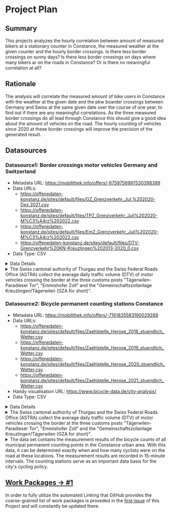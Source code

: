 # Project Plan

## Summary

<!-- Describe your data science project in max. 5 sentences. -->
This projects analyzes the hourly correlation between amount of measured bikers at a stationary counter in Constance, the measured weather at the given counter and the hourly border crossings. Is there less border crossings on sunny days? Is there less border crossings on days where many bikers ar on the roads in Constance? Or is there no meaningful correlation at all?

## Rationale

<!-- Outline the impact of the analysis, e.g. which pains it solves. -->
The analysis will correlate the measured amount of bike users in Constance with the weather at the given date and the pkw boarder crossings between Germany and Swiss at the same given date over the course of one year, to find out if there are any meaningful correlations. As the three measured border crossings do all lead through Constance this should give a good idea about the amount of vehicles on the road. The hourly counting of vehicles since 2020 at these border crossings will improve the precision of the generated result.

## Datasources

<!-- Describe each datasources you plan to use in a section. Use the prefic "DatasourceX" where X is the id of the datasource. -->

### Datasource1: Border crossings motor vehicles Germany and Switzerland
* Metadata URL: https://mobilithek.info/offers/-6759756997530398389
* Data URLs: 
  - https://offenedaten-konstanz.de/sites/default/files/GZ_Grenzverkehr_Jul.%202020-Dez.2021.csv
  - https://offenedaten-konstanz.de/sites/default/files/TPZ_Grenzverkehr_Juli%202020-M%C3%A4rz%202022.csv
  - https://offenedaten-konstanz.de/sites/default/files/EmZ_Grenzverkehr_Juli%202020-M%C3%A4rz%202022.csv
  - https://offenedaten-konstanz.de/sites/default/files/DTV-Grenzverkehr%20KN-Kreuzlingen%202013-2020_0.csv
* Data Type: CSV
<details>
  <summary> Data Details </summary>

  
<p><strong>Die Koordinaten der Zollstellen:</strong></p>
<ul>
<li>Emmishofer Zoll: UMT = 512'684, 5'278'078; lat/lon = 47°39′21.517″N 9°10′08.096″E</li>
<li>GZA Kreuzlingen/Tägerwilen: UMT = 513'022, 5'277'985; lat/lon = 47°39′18.458″N 9°10′24.273″E</li>
<li>Tägerwilen-Paradieser Tor: UMT = 511'992, 5'278'865; lat/lon = 47°39′47.045″N 9°09′34.995″E </li>
</ul>
<p><strong>Spaltenerklärung:</strong></p>
<ul>
<li>EmZD = Anzahl der Kraftfahrzeuge nach Deutschland am Emmishofer Zoll</li>
<li>EmZCH = Anzahl der Kraftfahrzeuge in die Schweiz am Emmishofer Zoll</li>
<li>GZAD = Anzahl der Kraftfahrzeuge nach Deutschland an der Gemeinschaftszollanlage Kreuzlingen/Tägerwilen</li>
<li>GZACH = Anzahl der Kraftfahrzeuge in die Schweiz an der Gemeinschaftszollanlage Kreuzlingen/Tägerwilen</li>
<li>TPZD = Anzahl der Kraftfahrzeuge nach Deutschland an der Zollstelle Tägerwilen-Paradieser Tor</li>
<li>TPZCH= Anzahl der Kraftfahrzeuge in die Schweiz an der Zollstelle Tägerwilen-Paradieser Tor </li>
</ul>
</details>

<details>
<summary>The Swiss cantonal authority of Thurgau and the Swiss Federal Roads Office (ASTRA) collect the average daily traffic volume (DTV) of motor vehicles crossing the border at the three customs posts "Tägerwilen-Paradieser Tor", "Emmishofer Zoll" and the "Gemeinschaftszollanlage Kreuzlingen/Tägerwilen (GZA for short)".
</summary>
  
#### Further information
Since 2013, this data has been collected and is now also made available as open data. These data are also available in the [Open Data Portal of the Canton of Thurgau](https://map.geo.tg.ch/apps/mf-geoadmin3/?lang=de&topic=ech&catalogNodes=10000,20000,30000,15100,34000&layers=richtplankt50k_hauptverkehrstrassen,richtplankt200k_motorfahrzeugverkehr,strassenverkehrszaehlung_messdaten&layers_opacity=0.9,1,1&E=2728994.19&N=1280640.14&zoom=6&layers_timestamp=,,20130101&layers_visibility=true).

Note: The city of Constance explicitly did not collect the data.

#### Data source:

[Open Data Constance](https://offenedaten-konstanz.de/dataset/grenz-berg-nge-kraftfahrzeuge-deutschland-schweiz) under CC-BY 4.0

</details>


### Datasource2: Bicycle permanent counting stations Constance
* Metadata URL: https://mobilithek.info/offers/-7161835583190029268
* Data URLs: 
  - https://offenedaten-konstanz.de/sites/default/files/Zaehlstelle_Herose_2018_stuendlich_Wetter.csv
  - https://offenedaten-konstanz.de/sites/default/files/Zaehlstelle_Herose_2019_stuendlich_Wetter.csv
  - https://offenedaten-konstanz.de/sites/default/files/Zaehlstelle_Herose_2020_stuendlich_Wetter.csv
  - https://offenedaten-konstanz.de/sites/default/files/Zaehlstelle_Herose_2021_stuendlich_Wetter.csv
* Handy visualisation URL: https://www.bicycle-data.de/city-analysis/
* Data Type: CSV

<details>
  <summary> Data Details </summary>

  
<p>Der Datensatz enthält die Messergebnisse der Fahrradzählungen aller städtischen Dauerzählstellen im Konstanzer Stadtgebiet. Mit diesen Daten kann genau festgestellt werden, wann wie viele Radfahrerinnen und Radfahrer an diesen Orten unterwegs gewesen sind. Die Messergebnisse sind im stündlichen Rhythmus erfasst. Da dieser Datensatz  die damaligen Wetterdaten enthält, können spannende Zusammenhänge zwischen Wetter und Fahrradnutzung aufgedeckt werden.</p>
<p>Die Daten der Fahrradzählstelle im Herosépark werden von der französischen Herstellerfirma Eco Counter erhoben. Die Wetterdaten stammen von <a href="http://www.worldweatheronline.com" target="_blank">www.worldweatheronline.com</a> </p>
<p>Der Spaltenaufbau dieser Ressource bestimmt sich nach dem folgenden Schema:</p>
<ul>
<li>Zeit: Datum (DD.MM.JJJJ)</li>
<li>Uhrzeit (HH:MM)</li>
<li>Fahrradbruecke: Anzahl RadverkehrsteilnehmerInnen gesamt (Zahl)</li>
<li>Fahrradbruecke stadteinwaerts: Anzahl RadverkehrsteilnehmerInnen stadteinwärts (Zahl) (linksrheinisches Gebiet)</li>
<li>Fahrradbruecke stadtauswaerts: Anzahl RadverkehrsteilnehmerInnen stadtauswärts (Zahl)</li>
<li>Symbol Wetter: Kategorisierung Wetter in Sonnig, Leicht bewölkt, Bewölkt, Bedeckt, Leichter Nebel, Stellenweiser Nieselregen, Nieselregen, Stellenweiser leichter Regenfall, Leichter Regenschauer, Stellenweiser Regenfall, Stellenweise Gewitter und Niederschläge, Mäßiger Regenfall, Teilweise mäßiger Regenfall, Mäßiger bis starker Regenschauer</li>
<li>Temperatur: Gemessene Temperatur zum gemessenen Zeitpunkt in Grad Celsius </li>
<li>Gefühlte Temperatur: Wahrgenommene Umgebungstemperatur, die sich aufgrund verschiedener Faktoren von der gemessenen Lufttemperatur unterscheiden kann. Es handelt sich um ein bioklimatisches Maß für das thermische Wohlbefinden. Die nach dem Hitzindex gemessene gefühlte Temperatur zum gemessenen Zeitpunkt in Grad Celsius   </li>
<li>Regen (mm): Niederschlag zum Zeitpunkt in Millimeter </li>
</ul>
</details>

<details>
<summary>The Swiss cantonal authority of Thurgau and the Swiss Federal Roads Office (ASTRA) collect the average daily traffic volume (DTV) of motor vehicles crossing the border at the three customs posts "Tägerwilen-Paradieser Tor", "Emmishofer Zoll" and the "Gemeinschaftszollanlage Kreuzlingen/Tägerwilen (GZA for short)".
</summary>
  
#### Further information
Since 2013, this data has been collected and is now also made available as open data. These data are also available in the [Open Data Portal of the Canton of Thurgau](https://map.geo.tg.ch/apps/mf-geoadmin3/?lang=de&topic=ech&catalogNodes=10000,20000,30000,15100,34000&layers=richtplankt50k_hauptverkehrstrassen,richtplankt200k_motorfahrzeugverkehr,strassenverkehrszaehlung_messdaten&layers_opacity=0.9,1,1&E=2728994.19&N=1280640.14&zoom=6&layers_timestamp=,,20130101&layers_visibility=true).

Note: The city of Constance explicitly did not collect the data.

#### Data source:

[Open Data Constance](https://offenedaten-konstanz.de/dataset/grenz-berg-nge-kraftfahrzeuge-deutschland-schweiz) under CC-BY 4.0

</details>

<details>
  <summary>
    The data set contains the measurement results of the bicycle counts of all municipal permanent counting points in the Constance urban area. With this data, it can be determined exactly when and how many cyclists were on the road at these locations. The measurement results are recorded in 15-minute intervals. The counting stations serve as an important data basis for the city's cycling policy.
  </summary>

#### Further information
Currently, the city of Constance operates one permanent counting station in the city area. The bicycle counting station is located at the end of the bicycle bridge near Herosépark (more info and pictures [here](http://www.konstanz.de/leben+in+konstanz/radstadt-konstanz/handlungsprogramm+radverkehr/daten+zum+radverkehr)).

Data from the bicycle counting station of the city of Constance: The statistics are provided annually on this portal in CSV format. More current data can be requested if needed. Access to the live API data can be granted on a case-by-case basis. Those who wish to access the Constance Bicycle Counter data for a particular day can do so on an interactive map provided by the vendor [Eco Counter](http://eco-public.com/ParcPublic/?id=4586).

The Bicycle-Data-Initiative has an interactive tool which offers the following functions: (Attention: currently only works for data until 08.11.2020)

* __1.__ [Download](https://www.bicycle-data.de/bicycles-data) of raw data based on the intervals you choose.

* __2.__ [create](https://www.bicycle-data.de/city-analysis) automated and standardized analyses from the data (e.g., averages for day, month, or weather conditions) 

* __3.__ [comparison](https://www.bicycle-data.de/city-comparison) of Constance with other cities. 

(Source: City of Constance, Office for Urban Planning and Environment)
</details>

## [Work Packages → #1][Work Packages]

<!-- List of work packages ordered sequentially, each pointing to an issue with more details. -->

In order to fully utilize the automated Linking that GitHub provides the coarse-grained list of work packages is proveded in the [first issue][Work Packages] of this Project and will constantly be updated there.



[Work Packages]: https://github.com/Waldleufer/2023-amse-data-engineering/issues/1
